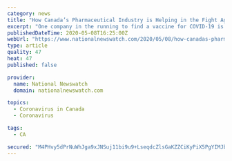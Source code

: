 ```yaml
---
category: news
title: "How Canada’s Pharmaceutical Industry is Helping in the Fight Against COVID-19"
excerpt: "One company in the running to find a vaccine for COVID-19 is Quebec-based biotechnology company Medicago. It announced in March that it had produced a potential candidate vaccine. Medicago’s 20-day turnaround is noteworthy: candidate vaccines are typically developed over several months."
publishedDateTime: 2020-05-08T16:25:00Z
webUrl: "https://www.nationalnewswatch.com/2020/05/08/how-canadas-pharmaceutical-industry-is-helping-in-the-fight-against-covid-19/"
type: article
quality: 47
heat: 47
published: false

provider:
  name: National Newswatch
  domain: nationalnewswatch.com

topics:
  - Coronavirus in Canada
  - Coronavirus

tags:
  - CA

secured: "M4PHvy5dPrNuWhJga9xJNSuj11bi9u9+LseqdcZlsGaKZZCiKyPiX5PgYIMJbkjvCQ/NvFzER+if6lF/4mLkEOagzSqZQpcfNK8HhtelqYUEWzHeraT+OCpiVXX9/Q4U2J663LKhHpcoQnWiZDSJ5G/MGaTlmIsQT6U9ymnv3ktaIIkzDe6eHQYkcAM8rsX5dXA2vKQ+fy662mdo7Og+40a7/1XL1qzuzhdHfYA5cPWCcqV1QIAZ7kpYMwcmLoHwqHP2LJov+H2OZ4yH9KNozRsFHVJ0gGDwxZXQbMh8KbL0MjK3Lg9KJtUuDARAwZ1Iars1x16Y5e/BztCozoLNdTLoDR25hyEhEtc5EZ0NkeXBWiIV2q66tlCbKRjI8AlQ1BAX+mkTdgt49/ee00AdgR4sEn/78ObpL9MVYfRPmYv46iZ1KfukJX8HN0ux9PfMP5qKWS2P0b3Tqlgb7SqyKGwz+ijGGWkWUSmzNXxQmdk=;t5YZc3/jEx3OWV7MUW0qxA=="
---
```


